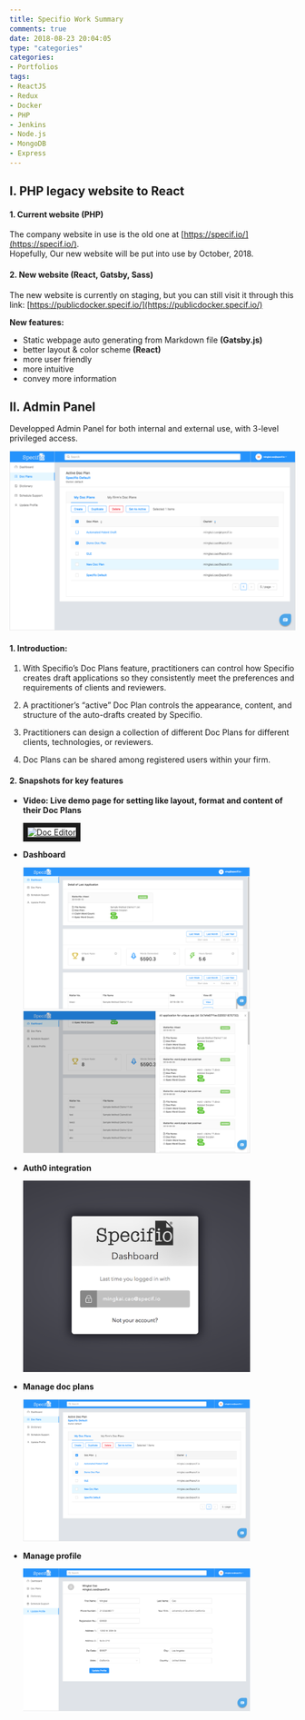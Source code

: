 ```yaml
---
title: Specifio Work Summary
comments: true
date: 2018-08-23 20:04:05
type: "categories"
categories:
- Portfolios
tags:
- ReactJS
- Redux
- Docker
- PHP
- Jenkins
- Node.js
- MongoDB
- Express
---
```




## I. PHP legacy website to React

#### 1. Current website (PHP)
The company website in use is the old one at [https://specif.io/](https://specif.io/).    
Hopefully, Our new website will be put into use by October, 2018.

#### 2. New website (React, Gatsby, Sass)
The new website is currently on staging, but you can still visit it through this link: [https://publicdocker.specif.io/](https://publicdocker.specif.io/)

**New features:**

* Static webpage auto generating from Markdown file **(Gatsby.js)**
* better layout & color scheme **(React)**
* more user friendly
* more intuitive
* convey more information



## II. Admin Panel

Developped Admin Panel for both internal and external use, with 3-level privileged access.

![Admin Panel](https://github.com/caomingkai/specifio_projects/raw/master/Admin%20Panel/docPlan.png)

#### 1. Introduction: 
1. With Specifio’s Doc Plans feature, practitioners can control how Specifio creates draft applications so they consistently meet the preferences and requirements of clients and reviewers.

2. A practitioner’s “active” Doc Plan controls the appearance, content, and structure of the auto-drafts created by Specifio.

3. Practitioners can design a collection of different Doc Plans for different clients, technologies, or reviewers.

4. Doc Plans can be shared among registered users within your firm.


#### 2. Snapshots for key features

- **Video: Live demo page for setting like layout, format and content of their Doc Plans**

    <a href="http://www.youtube.com/watch?feature=player_embedded&v=Gl8TfGINxko"  target="_blank"><img src="http://img.youtube.com/vi/Gl8TfGINxko/0.jpg" 
    alt="Doc Editor" width="400" height="300" border="8" /></a>
    
- **Dashboard**

    <img width="400" alt="auth0" src="https://github.com/caomingkai/specifio_projects/raw/master/Admin%20Panel/dashboard1.png">
    <br />
    <img width="400" alt="auth0" src="https://github.com/caomingkai/specifio_projects/raw/master/Admin%20Panel/dashboard2.png">
    
- **Auth0 integration**

    <img width="400" alt="auth0" src="https://github.com/caomingkai/specifio_projects/raw/master/Admin%20Panel/auth0.png">
    
- **Manage doc plans**

    <img width="400" alt="docPlan.png" src="https://github.com/caomingkai/specifio_projects/raw/master/Admin%20Panel/docPlan.png">

- **Manage profile**

     <img width="400" alt="profile.png" src="https://github.com/caomingkai/specifio_projects/raw/master/Admin%20Panel/profile.png">









